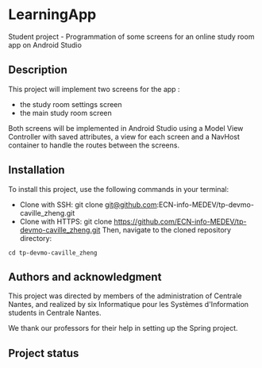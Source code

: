 # LearningApp

Student project - Programmation of some screens for an online study room app on Android Studio

## Description

This project will implement two screens for the app : 
- the study room settings screen 
- the main study room screen

Both screens will be implemented in Android Studio using a Model View Controller with saved attributes, a view for each screen and a NavHost container to handle the routes between the screens.

## Installation
To install this project, use the following commands in your terminal:
- Clone with SSH:
  git clone git@github.com:ECN-info-MEDEV/tp-devmo-caville_zheng.git
- Clone with HTTPS:
  git clone https://github.com/ECN-info-MEDEV/tp-devmo-caville_zheng.git
Then, navigate to the cloned repository directory:
```
cd tp-devmo-caville_zheng 
```
## Authors and acknowledgment
This project was directed by members of the administration of Centrale Nantes, and realized by six Informatique pour les Systèmes d'Information students in Centrale Nantes.

We thank our professors for their help in setting up the Spring project.

## Project status
